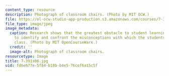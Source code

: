 ```yaml
---
content_type: resource
description: Photograph of classroom chairs. (Photo by MIT OCW.)
file: https://ol-ocw-studio-app-production.s3.amazonaws.com/courses/7-391-concept-centered-teaching-spring-2006/fd6e677e5f84b18bb4e576cef6a15c5f_7-391s06.jpg
file_type: image/jpeg
image_metadata:
  caption: Research shows that the greatest obstacle to student learning is the failure
    to identify and confront the misconceptions with which the students enter the
    class. (Photo by MIT OpenCourseWare.)
  credit: ''
  image-alt: Photograph of classroom chairs.
resourcetype: Image
title: 7-391s06.jpg
uid: fd6e677e-5f84-b18b-b4e5-76cef6a15c5f
---
```

